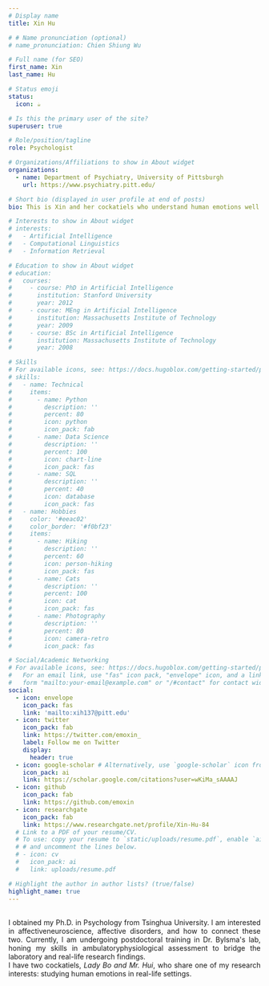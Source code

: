 ```yaml
---
# Display name
title: Xin Hu

# # Name pronunciation (optional)
# name_pronunciation: Chien Shiung Wu

# Full name (for SEO)
first_name: Xin
last_name: Hu

# Status emoji
status:
  icon: ☕️

# Is this the primary user of the site?
superuser: true

# Role/position/tagline
role: Psychologist

# Organizations/Affiliations to show in About widget
organizations:
  - name: Department of Psychiatry, University of Pittsburgh
    url: https://www.psychiatry.pitt.edu/

# Short bio (displayed in user profile at end of posts)
bio: This is Xin and her cockatiels who understand human emotions well.

# Interests to show in About widget
# interests:
#   - Artificial Intelligence
#   - Computational Linguistics
#   - Information Retrieval

# Education to show in About widget
# education:
#   courses:
#     - course: PhD in Artificial Intelligence
#       institution: Stanford University
#       year: 2012
#     - course: MEng in Artificial Intelligence
#       institution: Massachusetts Institute of Technology
#       year: 2009
#     - course: BSc in Artificial Intelligence
#       institution: Massachusetts Institute of Technology
#       year: 2008

# Skills
# For available icons, see: https://docs.hugoblox.com/getting-started/page-builder/#icons
# skills:
#   - name: Technical
#     items:
#       - name: Python
#         description: ''
#         percent: 80
#         icon: python
#         icon_pack: fab
#       - name: Data Science
#         description: ''
#         percent: 100
#         icon: chart-line
#         icon_pack: fas
#       - name: SQL
#         description: ''
#         percent: 40
#         icon: database
#         icon_pack: fas
#   - name: Hobbies
#     color: '#eeac02'
#     color_border: '#f0bf23'
#     items:
#       - name: Hiking
#         description: ''
#         percent: 60
#         icon: person-hiking
#         icon_pack: fas
#       - name: Cats
#         description: ''
#         percent: 100
#         icon: cat
#         icon_pack: fas
#       - name: Photography
#         description: ''
#         percent: 80
#         icon: camera-retro
#         icon_pack: fas

# Social/Academic Networking
# For available icons, see: https://docs.hugoblox.com/getting-started/page-builder/#icons
#   For an email link, use "fas" icon pack, "envelope" icon, and a link in the
#   form "mailto:your-email@example.com" or "/#contact" for contact widget.
social:
  - icon: envelope
    icon_pack: fas
    link: 'mailto:xih137@pitt.edu'
  - icon: twitter
    icon_pack: fab
    link: https://twitter.com/emoxin_
    label: Follow me on Twitter
    display:
      header: true
  - icon: google-scholar # Alternatively, use `google-scholar` icon from `ai` icon pack
    icon_pack: ai
    link: https://scholar.google.com/citations?user=wKiMa_sAAAAJ
  - icon: github
    icon_pack: fab
    link: https://github.com/emoxin
  - icon: researchgate
    icon_pack: fab
    link: https://www.researchgate.net/profile/Xin-Hu-84
  # Link to a PDF of your resume/CV.
  # To use: copy your resume to `static/uploads/resume.pdf`, enable `ai` icons in `params.yaml`,
  # # and uncomment the lines below.
  # - icon: cv
  #   icon_pack: ai
  #   link: uploads/resume.pdf

# Highlight the author in author lists? (true/false)
highlight_name: true
---
```

<br>
<div style="text-align: justify">I obtained my Ph.D. in Psychology from Tsinghua University. l am interested in affectiveneuroscience, affective disorders, and how to connect these two. Currently, l am undergoing postdoctoral training in Dr. Bylsma's lab, honing my skills in ambulatoryphysiological assessment to bridge the laboratory and real-life research findings.
<br>
I have two cockatiels, <em>Lady Bo and Mr. Hui</em>, who share one of my research interests: studying human emotions in real-life settings.
</div>
